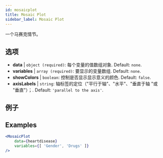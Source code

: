 ```yaml
---
id: mosaicplot
title: Mosaic Plot
sidebar_label: Mosaic Plot
---
```


一个马赛克情节。

## 选项

* __data__ | `object (required)`: 每个变量的值数组对象. Default: `none`.
* __variables__ | `array (required)`: 要显示的变量数组. Default: `none`.
* __showColors__ | `boolean`: 控制是否显示显示意义的颜色. Default: `false`.
* __axisLabels__ | `string`: 轴标签的定位（"平行于轴"、"水平"、"垂直于轴 "或 "垂直"）；. Default: `'parallel to the axis'`.


## 例子

## Examples

```jsx live
<MosaicPlot
    data={heartdisease} 
    variables={[ 'Gender', 'Drugs' ]}
/>
```
